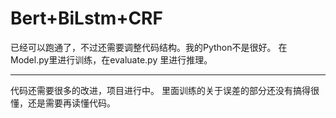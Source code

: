 # Bert+BiLstm+CRF
已经可以跑通了，不过还需要调整代码结构。我的Python不是很好。
在 Model.py里进行训练，在evaluate.py 里进行推理。

___
代码还需要很多的改进，项目进行中。
里面训练的关于误差的部分还没有搞得很懂，还是需要再读懂代码。